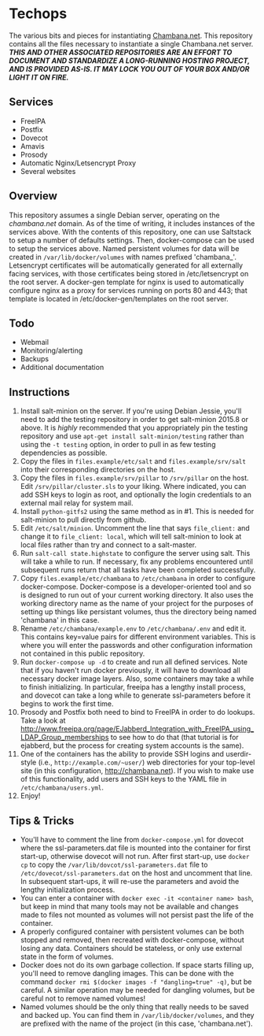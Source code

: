 Techops
=======

The various bits and pieces for instantiating [Chambana.net](https://chambana.net). This repository contains all the files necessary to instantiate a single Chambana.net server. **_THIS AND OTHER ASSOCIATED REPOSITORIES ARE AN EFFORT TO DOCUMENT AND STANDARDIZE A LONG-RUNNING HOSTING PROJECT, AND IS PROVIDED AS-IS. IT MAY LOCK YOU OUT OF YOUR BOX AND/OR LIGHT IT ON FIRE._**

Services
--------
* FreeIPA
* Postfix
* Dovecot
* Amavis
* Prosody
* Automatic Nginx/Letsencrypt Proxy
* Several websites

Overview
--------
This repository assumes a single Debian server, operating on the *chambana.net* domain. As of the time of writing, it includes instances of the services above. With the contents of this repository, one can use Saltstack to setup a number of defaults settings. Then, docker-compose can be used to setup the services above. Named persistent volumes for data will be created in ``/var/lib/docker/volumes`` with names prefixed 'chambana_'. Letsencrypt certificates will be automatically generated for all externally facing services, with those certificates being stored in /etc/letsencrypt on the root server. A docker-gen template for nginx is used to automatically configure nginx as a proxy for services running on ports 80 and 443; that template is located in /etc/docker-gen/templates on the root server.

Todo
----
* Webmail
* Monitoring/alerting
* Backups
* Additional documentation

Instructions
------------
1. Install salt-minion on the server. If you're using Debian Jessie, you'll need to add the testing repository in order to get salt-minion 2015.8 or above. It is *highly* recommended that you appropriately pin the testing repository and use ``apt-get install salt-minion/testing`` rather than using the ``-t testing`` option, in order to pull in as few testing dependencies as possible.
2. Copy the files in `files.example/etc/salt` and `files.example/srv/salt` into their corresponding directories on the host.
3. Copy the files in `files.example/srv/pillar` to `/srv/pillar` on the host. Edit `/srv/pillar/cluster.sls` to your liking. Where indicated, you can add SSH keys to login as root, and optionally the login credentials to an external mail relay for system mail.
4. Install ``python-gitfs2`` using the same method as in #1. This is needed for salt-minion to pull directly from github.
5. Edit ``/etc/salt/minion``. Uncomment the line that says ``file_client:`` and change it to ``file_client: local``, which will tell salt-minion to look at local files rather than try and connect to a salt-master.
6. Run ``salt-call state.highstate`` to configure the server using salt. This will take a while to run. If necessary, fix any problems encountered until subsequent runs return that all tasks have been completed successfully.
7. Copy `files.example/etc/chambana` to `/etc/chambana` in order to configure docker-compose. Docker-compose is a developer-oriented tool and so is designed to run out of your current working directory. It also uses the working directory name as the name of your project for the purposes of setting up things like persistant volumes, thus the directory being named 'chambana' in this case.
8. Rename `/etc/chambana/example.env` to `/etc/chambana/.env` and edit it. This contains key=value pairs for different environment variables. This is where you will enter the passwords and other configuration information not contained in this public repository.
9. Run ``docker-compose up -d`` to create and run all defined services. Note that if you haven't run docker previously, it will have to download all necessary docker image layers. Also, some containers may take a while to finish initializing. In particular, freeipa has a lengthy install process, and dovecot can take a long while to generate ssl-parameters before it begins to work the first time.
10. Prosody and Postfix both need to bind to FreeIPA in order to do lookups. Take a look at http://www.freeipa.org/page/EJabberd_Integration_with_FreeIPA_using_LDAP_Group_memberships to see how to do that (that tutorial is for ejabberd, but the process for creating system accounts is the same).
11. One of the containers has the ability to provide SSH logins and userdir-style (i.e., `http://example.com/~user/`) web directories for your top-level site (in this configuration, http://chambana.net). If you wish to make use of this functionality, add users and SSH keys to the YAML file in `/etc/chambana/users.yml`.
11. Enjoy!

Tips & Tricks
-------------
* You'll have to comment the line from ``docker-compose.yml`` for dovecot where the ssl-parameters.dat file is mounted into the container for first start-up, otherwise dovecot will not run. After first start-up, use ``docker cp`` to copy the ``/var/lib/dovcot/ssl-parameters.dat`` file to ``/etc/dovecot/ssl-parameters.dat`` on the host and uncomment that line. In subsequent start-ups, it will re-use the parameters and avoid the lengthy initialization process.
* You can enter a container with ``docker exec -it <container name> bash``, but keep in mind that many tools may not be available and changes made to files not mounted as volumes will not persist past the life of the container.
* A properly configured container with persistent volumes can be both stopped and removed, then recreated with docker-compose, without losing any data. Containers should be stateless, or only use external state in the form of volumes.
* Docker does not do its own garbage collection. If space starts filling up, you'll need to remove dangling images. This can be done with the command ``docker rmi $(docker images -f "dangling=true" -q)``, but be careful. A similar operation may be needed for dangling volumes, but be careful not to remove named volumes!
* Named volumes should be the only thing that really needs to be saved and backed up. You can find them in ``/var/lib/docker/volumes``, and they are prefixed with the name of the project (in this case, 'chambana.net').
